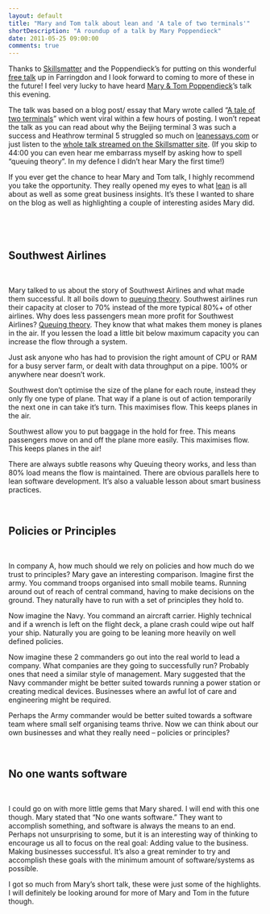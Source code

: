 ```yaml
---
layout: default
title: "Mary and Tom talk about lean and 'A tale of two terminals'"
shortDescription: "A roundup of a talk by Mary Poppendieck"
date: 2011-05-25 09:00:00
comments: true
---
```

Thanks to [Skillsmatter](http://skillsmatter.com/) and the Poppendieck’s for putting on this wonderful [free talk](http://skillsmatter.com/podcast/agile-scrum/a-tale-of-two-terminals-mary-poppendieck/) up in Farringdon and I look forward to coming to more of these in the future! I feel very lucky to have heard [Mary &amp; Tom Poppendieck](http://www.poppendieck.com/)’s talk this evening.

The talk was based on a blog post/ essay that Mary wrote called “[A tale of two terminals](http://www.leanessays.com/2011/01/tale-of-two-terminals.html)” which went viral within a few hours of posting. I won’t repeat the talk as you can read about why the Beijing terminal 3 was such a success and Heathrow terminal 5 struggled so much on [leanessays.com](http://www.leanessays.com/2011/01/tale-of-two-terminals.html) or just listen to the [whole talk streamed on the Skillsmatter site](http://skillsmatter.com/podcast/agile-scrum/a-tale-of-two-terminals-mary-poppendieck). (If you skip to 44:00 you can even hear me embarrass myself by asking how to spell “queuing theory”. In my defence I didn’t hear Mary the first time!)

If you ever get the chance to hear Mary and Tom talk, I highly recommend you take the opportunity. They really opened my eyes to what [lean](http://en.wikipedia.org/wiki/Lean_software_development) is all about as well as some great business insights. It’s these I wanted to share on the blog as well as highlighting a couple of interesting asides Mary did.

## &nbsp;

## Southwest Airlines

&nbsp;

Mary talked to us about the story of Southwest Airlines and what made them successful. It all boils down to [queuing theory](http://en.wikipedia.org/wiki/Queueing_theory). Southwest airlines run their capacity at closer to 70% instead of the more typical 80%+ of other airlines. Why does less passengers mean more profit for Southwest Airlines? [Queuing theory](http://en.wikipedia.org/wiki/Queueing_theory). They know that what makes them money is planes in the air. If you lessen the load a little bit below maximum capacity you can increase the flow through a system.

Just ask anyone who has had to provision the right amount of CPU or RAM for a busy server farm, or dealt with data throughput on a pipe. 100% or anywhere near doesn’t work.

Southwest don’t optimise the size of the plane for each route, instead they only fly one type of plane. That way if a plane is out of action temporarily the next one in can take it’s turn. This maximises flow. This keeps planes in the air.

Southwest allow you to put baggage in the hold for free. This means passengers move on and off the plane more easily. This maximises flow. This keeps planes in the air!

There are always subtle reasons why Queuing theory works, and less than 80% load means the flow is maintained. There are obvious parallels here to lean software development. It’s also a valuable lesson about smart business practices.

&nbsp;

## Policies or Principles

&nbsp;

In company A, how much should we rely on policies and how much do we trust to principles? Mary gave an interesting comparison. Imagine first the army. You command troops organised into small mobile teams. Running around out of reach of central command, having to make decisions on the ground. They naturally have to run with a set of principles they hold to. 

Now imagine the Navy. You command an aircraft carrier. Highly technical and if a wrench is left on the flight deck, a plane crash could wipe out half your ship. Naturally you are going to be leaning more heavily on well defined policies.

Now imagine these 2 commanders go out into the real world to lead a company. What companies are they going to successfully run? Probably ones that need a similar style of management. Mary suggested that the Navy commander might be better suited towards running a power station or creating medical devices. Businesses where an awful lot of care and engineering might be required.

Perhaps the Army commander would be better suited towards a software team where small self organising teams thrive. Now we can think about our own businesses and what they really need – policies or principles?

&nbsp;

## No one wants software

&nbsp;

I could go on with more little gems that Mary shared. I will end with this one though. Mary stated that “No one wants software.” They want to accomplish something, and software is always the means to an end. Perhaps not unsurprising to some, but it is an interesting way of thinking to encourage us all to focus on the real goal: Adding value to the business. Making businesses successful. It’s also a great reminder to try and accomplish these goals with the minimum amount of software/systems as possible.

I got so much from Mary’s short talk, these were just some of the highlights. I will definitely be looking around for more of Mary and Tom in the future though.
